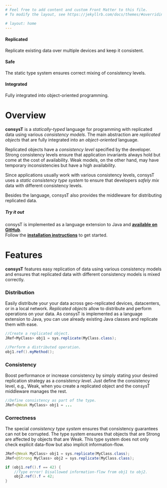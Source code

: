 ```yaml
---
# Feel free to add content and custom Front Matter to this file.
# To modify the layout, see https://jekyllrb.com/docs/themes/#overriding-theme-defaults

# layout: home
---
```


<div id="featureparent">
	<div class="feature">
		<h4>Replicated</h4>
		<p>Replicate existing data over multiple devices and keep it consistent.</p>
	</div>
	<div class="feature">
		<h4>Safe</h4>
		<p>The static type system ensures correct mixing of consistency levels.</p>
	</div>
	<div class="feature">
		<h4>Integrated</h4>
		<p>Fully integrated into object-oriented programming.</p>
	</div>
</div>


# Overview

**consysT** is a *statically-typed* language for programming with replicated data using various *consistency models*.
The main abstraction are *replicated objects* that are fully integrated into an *object-oriented* language.

Replicated objects have a *consistency level* specified by the developer.
Strong consistency levels ensure that application invariants always hold but come at the cost of availability.
Weak models, on the other hand, may have temporary inconsistencies but have a high availability.

Since applications usually work with various consistency levels, consysT uses a *static consistency type system* to ensure that developers *safely mix* data with different consistency levels.

Besides the language, consysT also provides the middleware for distributing replicated data.



<div class="tryout">
<h5>Try it out</h5>
consysT is implemented as a language extension to Java and <a href="https://github.com/consysT-project/consyst-code"><strong>available on GitHub</strong></a>.
<br>
Follow the <a href="install.html"><strong>installation instructions</strong></a> to get started.
</div>


<!-- # What is consysT?

Many modern applications use some distribution of data -- sharing pictures with friends, contacting payment servers, or reading news.
In particular, replication of data is useful when scalability, failure tolerance, offline functionality or latency play a role.
For these reasons, data is replicated over devices in a local network, datacenter, or world-wide.

However, when data can be modified, data consistency is a challenge for the system and for developers.
Keeping data consistent all the time is costly as replicas have to coordinate continuously, but may be important to guarantee application correctness.
To counteract this Weak consistency models have been developed to reduce the coordination cost, but developers have to reason about temporarily inconsistent data or asynchronous change propagation.

To make things worse, developers often have to mix consistency models in the same application. -->

<!-- **consysT** is a language and middle ware for that purpose. It lets developers easily define data with different consistency models. It tracks the replicated data and its consistency models through the application and ensures that consistency models are mixed correctly. -->



# Features

**consysT** features easy replication of data using various consistency models and ensures that replicated data with different consistency models is mixed correctly.

### Distribution
Easily distribute your your data across geo-replicated devices, datacenters, or in a local network. *Replicated objects* allow to distribute and perform operations on your data. As consysT is implemented as a language extension to Java, you can use already existing Java classes and replicate them with ease.

```java
//Create a replicated object.
JRef<MyClass> obj1 = sys.replicate(MyClass.class);

//Perform a distributed operation.
obj1.ref().myMethod();
```

### Consistency
Boost performance or increase consistency by simply stating your desired replication strategy as a *consistency level*. Just define the consistency level, e.g., Weak, when you create a replicated object and the consysT middleware manages the rest.

```java
//Define consistency as part of the type.
JRef<@Weak MyClass> obj1 = ...
```

### Correctness
The special *consistency type system* ensures that consistency guarantees can not be corrupted. The type system ensures that objects that are Strong are affected by objects that are Weak. This type system does not only check explicit data-flow but also implicit information-flow.

```java
JRef<@Weak MyClass> obj1 = sys.replicate(MyClass.class);
JRef<@Strong MyClass> obj2 = sys.replicate(MyClass.class);

if (obj1.ref().f == 42) {
	//Type error! Disallowed information-flow from obj1 to obj2.
	obj2.ref().f = 42;
}
```


<!-- # Example


We introduce how **consysT** works with an example.
Assume you have the following `Counter` class in Java.

```java
class Counter {
	int value;

	Counter(int value) {
		this.value = value;
	}

	void inc() {
		value = value + 1;
	}

	int get() {
		return value;
	}
}
``` -->






<!--
ust create a new *replicated object* and consys manages the rest.

, you can define the [*consistency model*](https://jepsen.io/consistency) which defines how changes of your replicated data are propageted. For example, it may suffice to not immediately propagate changes and allow concurrent updates in order to gain performance. consys lets you define your desired consistency model separately for each object as part of a consistency type.

that ensures correct mixing objects with with different consistency models. Incompatible consistency models can not be mixed in a way that would corrupt consistency guarantees, while still allowing mixing where it is sensible.
-->
